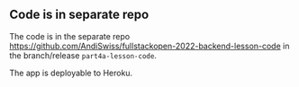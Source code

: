 ## Code is in separate repo
The code is in the separate repo
https://github.com/AndiSwiss/fullstackopen-2022-backend-lesson-code in the branch/release
`part4a-lesson-code`.

The app is deployable to Heroku.
